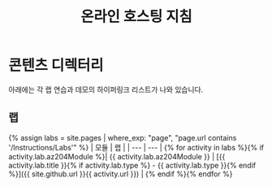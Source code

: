 ﻿---
title: 온라인 호스팅 지침
permalink: index.html
layout: home
---

# 콘텐츠 디렉터리

아래에는 각 랩 연습과 데모의 하이퍼링크 리스트가 나와 있습니다.

## 랩

{% assign labs = site.pages | where_exp: "page", "page.url contains '/Instructions/Labs'" %}
| 모듈 | 랩 |
| --- | --- |
{% for activity in labs  %}{% if activity.lab.az204Module %}| {{ activity.lab.az204Module }} | [{{ activity.lab.title }}{% if activity.lab.type %} - {{ activity.lab.type }}{% endif %}]({{ site.github.url }}{{ activity.url }}) |
{% endif %}{% endfor %}
